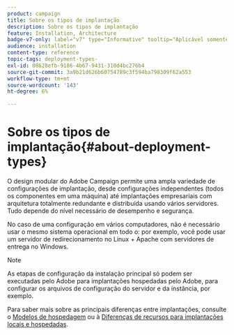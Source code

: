 ```yaml
---
product: campaign
title: Sobre os tipos de implantação
description: Sobre os tipos de implantação
feature: Installation, Architecture
badge-v7-only: label="v7" type="Informative" tooltip="Aplicável somente ao Campaign Classic v7"
audience: installation
content-type: reference
topic-tags: deployment-types-
exl-id: 08628efb-9186-4b67-9431-310d4bc276b4
source-git-commit: 3a9b21d626b60754789c3f594ba798309f62a553
workflow-type: tm+mt
source-wordcount: '143'
ht-degree: 6%

---
```


# Sobre os tipos de implantação{#about-deployment-types}



O design modular do Adobe Campaign permite uma ampla variedade de configurações de implantação, desde configurações independentes (todos os componentes em uma máquina) até implantações empresariais com arquitetura totalmente redundante e distribuída usando vários servidores. Tudo depende do nível necessário de desempenho e segurança.

No caso de uma configuração em vários computadores, não é necessário usar o mesmo sistema operacional em todo o: por exemplo, você pode usar um servidor de redirecionamento no Linux + Apache com servidores de entrega no Windows.

>[!NOTE]
>
>As etapas de configuração da instalação principal só podem ser executadas pelo Adobe para implantações hospedadas pelo Adobe, para configurar os arquivos de configuração do servidor e da instância, por exemplo.
>
>Para saber mais sobre as principais diferenças entre implantações, consulte o [Modelos de hospedagem](../../installation/using/hosting-models.md) ou à [Diferenças de recursos para implantações locais e hospedadas](../../installation/using/capability-matrix.md).
